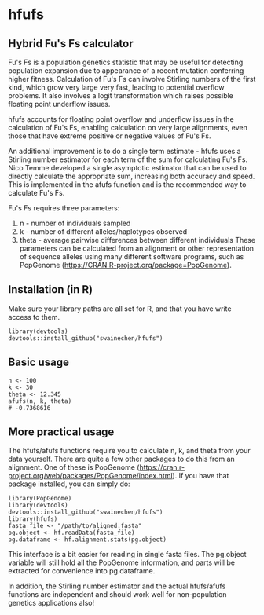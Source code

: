 # hfufs
## Hybrid Fu's Fs calculator

Fu's Fs is a population genetics statistic that may be useful for detecting population expansion due to appearance of a recent mutation conferring higher fitness.
Calculation of Fu's Fs can involve Stirling numbers of the first kind, which grow very large very fast, leading to potential overflow problems. It also involves a logit transformation which raises possible floating point underflow issues.

hfufs accounts for floating point overflow and underflow issues in the calculation of Fu's Fs, enabling calculation on very large alignments, even those that have extreme positive or negative values of Fu's Fs.

An additional improvement is to do a single term estimate - hfufs uses a Stirling number estimator for each term of the sum for calculating Fu's Fs. Nico Temme developed a single asymptotic estimator that can be used to directly calculate the appropriate sum, increasing both accuracy and speed. This is implemented in the afufs function and is the recommended way to calculate Fu's Fs.

Fu's Fs requires three parameters:
1. n - number of individuals sampled
2. k - number of different alleles/haplotypes observed
3. theta - average pairwise differences between different individuals
These parameters can be calculated from an alignment or other representation of sequence alleles using many different software programs, such as PopGenome (https://CRAN.R-project.org/package=PopGenome).

## Installation (in R)
Make sure your library paths are all set for R, and that you have write access to them.
```
library(devtools)
devtools::install_github("swainechen/hfufs")
```
## Basic usage
```
n <- 100
k <- 30
theta <- 12.345
afufs(n, k, theta)
# -0.7368616
```

## More practical usage
The hfufs/afufs functions require you to calculate n, k, and theta from your data yourself. There are quite a few other packages to do this from an alignment. One of these is PopGenome (https://cran.r-project.org/web/packages/PopGenome/index.html). If you have that package installed, you can simply do:
```
library(PopGenome)
library(devtools)
devtools::install_github("swainechen/hfufs")
library(hfufs)
fasta_file <- "/path/to/aligned.fasta"
pg.object <- hf.readData(fasta_file)
pg.dataframe <- hf.alignment.stats(pg.object)
```
This interface is a bit easier for reading in single fasta files. The pg.object variable will still hold all the PopGenome information, and parts will be extracted for convenience into pg.dataframe.

In addition, the Stirling number estimator and the actual hfufs/afufs functions are independent and should work well for non-population genetics applications also!
